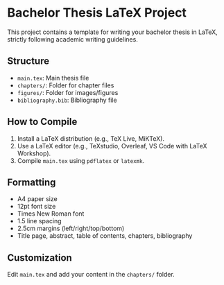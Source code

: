 # Bachelor Thesis LaTeX Project

This project contains a template for writing your bachelor thesis in LaTeX, strictly following academic writing guidelines.

## Structure
- `main.tex`: Main thesis file
- `chapters/`: Folder for chapter files
- `figures/`: Folder for images/figures
- `bibliography.bib`: Bibliography file

## How to Compile
1. Install a LaTeX distribution (e.g., TeX Live, MiKTeX).
2. Use a LaTeX editor (e.g., TeXstudio, Overleaf, VS Code with LaTeX Workshop).
3. Compile `main.tex` using `pdflatex` or `latexmk`.

## Formatting
- A4 paper size
- 12pt font size
- Times New Roman font
- 1.5 line spacing
- 2.5cm margins (left/right/top/bottom)
- Title page, abstract, table of contents, chapters, bibliography

## Customization
Edit `main.tex` and add your content in the `chapters/` folder.
